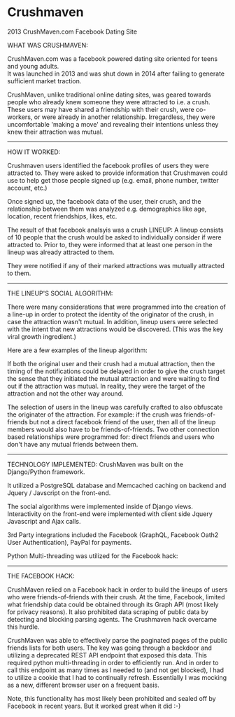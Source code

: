 # Crushmaven
2013 CrushMaven.com Facebook Dating Site

WHAT WAS CRUSHMAVEN:

CrushMaven.com was a facebook powered dating site oriented for teens and young adults.  
It was launched in 2013 and was shut down in 2014 after failing to generate sufficient market traction.

CrushMaven, unlike traditional online dating sites, was geared towards people who already knew someone they were attracted to i.e. a crush. These users may have shared a friendship with their crush, were co-workers, or were already in another relationship.  Irregardless, they were uncomfortable 'making a move' and revealing their intentions unless they knew their attraction was mutual.

---
HOW IT WORKED:

Crushmaven users identified the facebook profiles of users they were attracted to. They were asked to provide information that Crushmaven could use to help get those people signed up (e.g. email, phone number, twitter account, etc.)

Once signed up, the facebook data of the user, their crush, and the relationship between them was analyzed
e.g. demographics like age, location, recent friendships, likes, etc.

The result of that facebook analsyis was a crush LINEUP: A lineup consists of 10 people that the crush would be asked to individually consider if were attracted to. Prior to, they were informed that at least one person in the lineup was already attracted to them.

They were notified if any of their marked attractions was mutually attracted to them.

---
THE LINEUP'S SOCIAL ALGORITHM:

There were many considerations that were programmed into the creation of a line-up in order to protect the identity
of the originator of the crush, in case the attraction wasn't mutual.  In addition, lineup users were selected with the intent that new attractions would be discovered.  (This was the key viral growth ingredient.)

Here are a few examples of the lineup algorithm: 

If both the original user and their crush had a mutual attraction, then the timing of the notifications could be delayed in order to give the crush target the sense that they initiated the mutual attraction and were waiting to find out if the attraction was mutual.  In reality, they were the target of the attraction and not the other way around.

The selection of users in the lineup was carefully crafted to also obfuscate the originater of the attraction.  For example: if the crush was friends-of-friends but not a direct facebook friend of the user, then all of the lineup members would also have to be friends-of-friends.  Two other connection based relationships were programmed for: direct friends and users who don't have any mutual friends between them.

---

TECHNOLOGY IMPLEMENTED: CrushMaven was built on the Django/Python framework. 

It utilized a PostgreSQL database and Memcached caching on backend and Jquery / Javscript on the front-end.

The social algorithms were implemented inside of Django views.  Interactivity on the front-end were implemented with client side Jquery Javascript and Ajax calls.

3rd Party integrations included the Facebook (GraphQL, Facebook Oath2 User Authentication), PayPal for payments.

Python Multi-threading was utilized for the Facebook hack:

---

THE FACEBOOK HACK:

CrushMaven relied on a Facebook hack in order to build the lineups of users who were friends-of-friends with their crush.  At the time, Facebook, limited what friendship data could be obtained through its Graph API (most likely for privacy reasons).  It also prohibited data scraping of public data by detecting and blocking parsing agents. The Crushmaven hack overcame this hurdle.

CrushMaven was able to effectively parse the paginated pages of the public friends lists for both users. The key was going through a backdoor and utilizing a deprecated REST API endpoint that exposed this data. This required python multi-threading in order to efficiently run.  And in order to call this endpoint as many times as I needed to (and not get blocked), I had to utilize a cookie that I had to continually refresh.  Essentially I was mocking as a new, different browser user on a frequent basis.  

Note, this functionality has most likely been prohibited and sealed off by Facebook in recent years.  But it worked great when it did :-)


